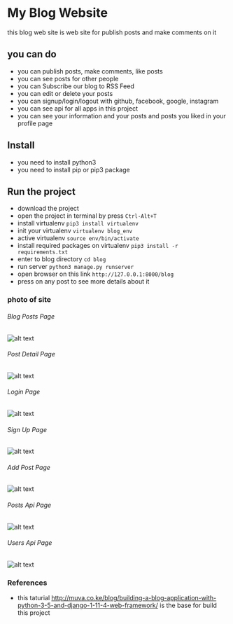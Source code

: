 # My Blog Website

this blog web site is web site for publish posts and make comments on it 

## you can do 

* you can publish posts, make comments, like posts
* you can see posts for other people
* you can Subscribe our blog to RSS Feed
* you can edit or delete your posts
* you can signup/login/logout with github, facebook, google, instagram
* you can see api for all apps in this project
* you can see your information and your posts and posts you liked in your profile page

## Install

* you need to install python3
* you need to install pip or pip3 package


## Run the project

* download the project 
* open the project in terminal by press `Ctrl-Alt+T`
* install virtualenv `pip3 install virtualenv` 
* init your virtualenv `virtualenv blog_env` 
* active virtualenv `source env/bin/activate`
* install required packages on virtualenv `pip3 install -r requirements.txt`
* enter to blog directory `cd blog`
* run server `python3 manage.py runserver`
* open browser on this link `http://127.0.0.1:8000/blog`
* press on any post to see more details about it

### photo of site

###### Blog Posts Page
![alt text]()

###### Post Detail Page
![alt text]()

###### Login Page
![alt text]()

###### Sign Up Page
![alt text]()

###### Add Post Page
![alt text]()

###### Posts Api Page
![alt text]()

###### Users Api Page
![alt text]()

### References
* this taturial http://muva.co.ke/blog/building-a-blog-application-with-python-3-5-and-django-1-11-4-web-framework/ is the base for build this project 
